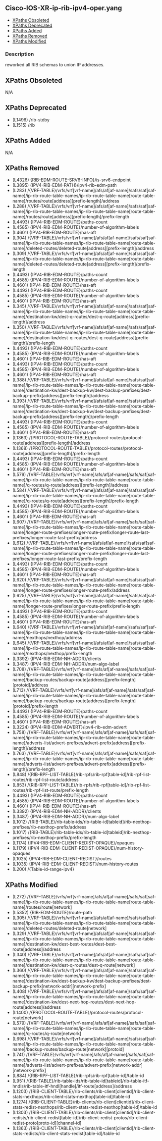 ## Cisco-IOS-XR-ip-rib-ipv4-oper.yang

- [XPaths Obsoleted](#xpaths-obsoleted)
- [XPaths Deprecated](#xpaths-deprecated)
- [XPaths Added](#xpaths-added)
- [XPaths Removed](#xpaths-removed)
- [XPaths Modified](#xpaths-modified)

### Description

reworked all RIB schemas to union IP addresses.

## XPaths Obsoleted

N/A

## XPaths Deprecated

- (L1496)	/rib-stdby
- (L1515)	/rib

## XPaths Added

N/A

## XPaths Removed

- (L4326)	{RIB-EDM-ROUTE-SRV6-INFO}/is-srv6-endpoint
- (L3895)	{IPV4-RIB-EDM-PATH}/ipv4-rib-edm-path
- (L283)	/{VRF-TABLE}/vrfs/vrf[vrf-name]/afs/af[af-name]/safs/saf[saf-name]/ip-rib-route-table-names/ip-rib-route-table-name[route-table-name]/routes/route[address][prefix-length]/address
- (L288)	/{VRF-TABLE}/vrfs/vrf[vrf-name]/afs/af[af-name]/safs/saf[saf-name]/ip-rib-route-table-names/ip-rib-route-table-name[route-table-name]/routes/route[address][prefix-length]/prefix-length
- (L4493)	{IPV4-RIB-EDM-ROUTE}/paths-count
- (L4585)	{IPV4-RIB-EDM-ROUTE}/number-of-algorithm-labels
- (L4601)	{IPV4-RIB-EDM-ROUTE}/has-aft
- (L304)	/{VRF-TABLE}/vrfs/vrf[vrf-name]/afs/af[af-name]/safs/saf[saf-name]/ip-rib-route-table-names/ip-rib-route-table-name[route-table-name]/deleted-routes/deleted-route[address][prefix-length]/address
- (L309)	/{VRF-TABLE}/vrfs/vrf[vrf-name]/afs/af[af-name]/safs/saf[saf-name]/ip-rib-route-table-names/ip-rib-route-table-name[route-table-name]/deleted-routes/deleted-route[address][prefix-length]/prefix-length
- (L4493)	{IPV4-RIB-EDM-ROUTE}/paths-count
- (L4585)	{IPV4-RIB-EDM-ROUTE}/number-of-algorithm-labels
- (L4601)	{IPV4-RIB-EDM-ROUTE}/has-aft
- (L4493)	{IPV4-RIB-EDM-ROUTE}/paths-count
- (L4585)	{IPV4-RIB-EDM-ROUTE}/number-of-algorithm-labels
- (L4601)	{IPV4-RIB-EDM-ROUTE}/has-aft
- (L345)	/{VRF-TABLE}/vrfs/vrf[vrf-name]/afs/af[af-name]/safs/saf[saf-name]/ip-rib-route-table-names/ip-rib-route-table-name[route-table-name]/destination-kw/dest-q-routes/dest-q-route[address][prefix-length]/address
- (L350)	/{VRF-TABLE}/vrfs/vrf[vrf-name]/afs/af[af-name]/safs/saf[saf-name]/ip-rib-route-table-names/ip-rib-route-table-name[route-table-name]/destination-kw/dest-q-routes/dest-q-route[address][prefix-length]/prefix-length
- (L4493)	{IPV4-RIB-EDM-ROUTE}/paths-count
- (L4585)	{IPV4-RIB-EDM-ROUTE}/number-of-algorithm-labels
- (L4601)	{IPV4-RIB-EDM-ROUTE}/has-aft
- (L4493)	{IPV4-RIB-EDM-ROUTE}/paths-count
- (L4585)	{IPV4-RIB-EDM-ROUTE}/number-of-algorithm-labels
- (L4601)	{IPV4-RIB-EDM-ROUTE}/has-aft
- (L388)	/{VRF-TABLE}/vrfs/vrf[vrf-name]/afs/af[af-name]/safs/saf[saf-name]/ip-rib-route-table-names/ip-rib-route-table-name[route-table-name]/destination-kw/dest-backup-kw/dest-backup-prefixes/dest-backup-prefix[address][prefix-length]/address
- (L393)	/{VRF-TABLE}/vrfs/vrf[vrf-name]/afs/af[af-name]/safs/saf[saf-name]/ip-rib-route-table-names/ip-rib-route-table-name[route-table-name]/destination-kw/dest-backup-kw/dest-backup-prefixes/dest-backup-prefix[address][prefix-length]/prefix-length
- (L4493)	{IPV4-RIB-EDM-ROUTE}/paths-count
- (L4585)	{IPV4-RIB-EDM-ROUTE}/number-of-algorithm-labels
- (L4601)	{IPV4-RIB-EDM-ROUTE}/has-aft
- (L1363)	/{PROTOCOL-ROUTE-TABLE}/protocol-routes/protocol-route[address][prefix-length]/address
- (L1368)	/{PROTOCOL-ROUTE-TABLE}/protocol-routes/protocol-route[address][prefix-length]/prefix-length
- (L4493)	{IPV4-RIB-EDM-ROUTE}/paths-count
- (L4585)	{IPV4-RIB-EDM-ROUTE}/number-of-algorithm-labels
- (L4601)	{IPV4-RIB-EDM-ROUTE}/has-aft
- (L579)	/{VRF-TABLE}/vrfs/vrf[vrf-name]/afs/af[af-name]/safs/saf[saf-name]/ip-rib-route-table-names/ip-rib-route-table-name[route-table-name]/q-routes/q-route[address][prefix-length]/address
- (L584)	/{VRF-TABLE}/vrfs/vrf[vrf-name]/afs/af[af-name]/safs/saf[saf-name]/ip-rib-route-table-names/ip-rib-route-table-name[route-table-name]/q-routes/q-route[address][prefix-length]/prefix-length
- (L4493)	{IPV4-RIB-EDM-ROUTE}/paths-count
- (L4585)	{IPV4-RIB-EDM-ROUTE}/number-of-algorithm-labels
- (L4601)	{IPV4-RIB-EDM-ROUTE}/has-aft
- (L607)	/{VRF-TABLE}/vrfs/vrf[vrf-name]/afs/af[af-name]/safs/saf[saf-name]/ip-rib-route-table-names/ip-rib-route-table-name[route-table-name]/longer-route-prefixes/longer-route-prefix/longer-route-last-prefixes/longer-route-last-prefix/address
- (L612)	/{VRF-TABLE}/vrfs/vrf[vrf-name]/afs/af[af-name]/safs/saf[saf-name]/ip-rib-route-table-names/ip-rib-route-table-name[route-table-name]/longer-route-prefixes/longer-route-prefix/longer-route-last-prefixes/longer-route-last-prefix/prefix-length
- (L4493)	{IPV4-RIB-EDM-ROUTE}/paths-count
- (L4585)	{IPV4-RIB-EDM-ROUTE}/number-of-algorithm-labels
- (L4601)	{IPV4-RIB-EDM-ROUTE}/has-aft
- (L620)	/{VRF-TABLE}/vrfs/vrf[vrf-name]/afs/af[af-name]/safs/saf[saf-name]/ip-rib-route-table-names/ip-rib-route-table-name[route-table-name]/longer-route-prefixes/longer-route-prefix/address
- (L625)	/{VRF-TABLE}/vrfs/vrf[vrf-name]/afs/af[af-name]/safs/saf[saf-name]/ip-rib-route-table-names/ip-rib-route-table-name[route-table-name]/longer-route-prefixes/longer-route-prefix/prefix-length
- (L4493)	{IPV4-RIB-EDM-ROUTE}/paths-count
- (L4585)	{IPV4-RIB-EDM-ROUTE}/number-of-algorithm-labels
- (L4601)	{IPV4-RIB-EDM-ROUTE}/has-aft
- (L640)	/{VRF-TABLE}/vrfs/vrf[vrf-name]/afs/af[af-name]/safs/saf[saf-name]/ip-rib-route-table-names/ip-rib-route-table-name[route-table-name]/nexthops/nexthop/address
- (L645)	/{VRF-TABLE}/vrfs/vrf[vrf-name]/afs/af[af-name]/safs/saf[saf-name]/ip-rib-route-table-names/ip-rib-route-table-name[route-table-name]/nexthops/nexthop/prefix-length
- (L3392)	{IPV4-RIB-EDM-NH-ADDR}/clients
- (L3487)	{IPV4-RIB-EDM-NH-ADDR}/num-algo-label
- (L708)	/{VRF-TABLE}/vrfs/vrf[vrf-name]/afs/af[af-name]/safs/saf[saf-name]/ip-rib-route-table-names/ip-rib-route-table-name[route-table-name]/backup-routes/backup-route[address][prefix-length][protoid]/address
- (L713)	/{VRF-TABLE}/vrfs/vrf[vrf-name]/afs/af[af-name]/safs/saf[saf-name]/ip-rib-route-table-names/ip-rib-route-table-name[route-table-name]/backup-routes/backup-route[address][prefix-length][protoid]/prefix-length
- (L4493)	{IPV4-RIB-EDM-ROUTE}/paths-count
- (L4585)	{IPV4-RIB-EDM-ROUTE}/number-of-algorithm-labels
- (L4601)	{IPV4-RIB-EDM-ROUTE}/has-aft
- (L3224)	{IPV4-RIB-EDM-ADVERT}/ipv4-rib-edm-advert
- (L758)	/{VRF-TABLE}/vrfs/vrf[vrf-name]/afs/af[af-name]/safs/saf[saf-name]/ip-rib-route-table-names/ip-rib-route-table-name[route-table-name]/adverts-list/advert-prefixes/advert-prefix[address][prefix-length]/address
- (L763)	/{VRF-TABLE}/vrfs/vrf[vrf-name]/afs/af[af-name]/safs/saf[saf-name]/ip-rib-route-table-names/ip-rib-route-table-name[route-table-name]/adverts-list/advert-prefixes/advert-prefix[address][prefix-length]/prefix-length
- (L848)	/{RIB-RPF-LIST-TABLE}/rib-rpfs/rib-rpf[table-id]/rib-rpf-list-routes/rib-rpf-list-route/address
- (L853)	/{RIB-RPF-LIST-TABLE}/rib-rpfs/rib-rpf[table-id]/rib-rpf-list-routes/rib-rpf-list-route/prefix-length
- (L4493)	{IPV4-RIB-EDM-ROUTE}/paths-count
- (L4585)	{IPV4-RIB-EDM-ROUTE}/number-of-algorithm-labels
- (L4601)	{IPV4-RIB-EDM-ROUTE}/has-aft
- (L3392)	{IPV4-RIB-EDM-NH-ADDR}/clients
- (L3487)	{IPV4-RIB-EDM-NH-ADDR}/num-algo-label
- (L1012)	/{RIB-TABLE}/rib-table-ids/rib-table-id[tableid]/rib-nexthop-prefixes/rib-nexthop-prefix/address
- (L1017)	/{RIB-TABLE}/rib-table-ids/rib-table-id[tableid]/rib-nexthop-prefixes/rib-nexthop-prefix/prefix-length
- (L1174)	{IPV4-RIB-EDM-CLIENT-REDIST-OPAQUE}/opaques
- (L1179)	{IPV4-RIB-EDM-CLIENT-REDIST-OPAQUE}/num-history-opaques
- (L1025)	{IPV4-RIB-EDM-CLIENT-REDIST}/routes
- (L1035)	{IPV4-RIB-EDM-CLIENT-REDIST}/num-history-routes
- (L200)	/{Table-id-range-ipv4}

## XPaths Modified

- (L272)	/{VRF-TABLE}/vrfs/vrf[vrf-name]/afs/af[af-name]/safs/saf[saf-name]/ip-rib-route-table-names/ip-rib-route-table-name[route-table-name]/routes/route[network]
- (L5352)	{RIB-EDM-ROUTE}/route-path
- (L305)	/{VRF-TABLE}/vrfs/vrf[vrf-name]/afs/af[af-name]/safs/saf[saf-name]/ip-rib-route-table-names/ip-rib-route-table-name[route-table-name]/deleted-routes/deleted-route[network]
- (L329)	/{VRF-TABLE}/vrfs/vrf[vrf-name]/afs/af[af-name]/safs/saf[saf-name]/ip-rib-route-table-names/ip-rib-route-table-name[route-table-name]/destination-kw/dest-best-routes/dest-best-route[address]/address
- (L340)	/{VRF-TABLE}/vrfs/vrf[vrf-name]/afs/af[af-name]/safs/saf[saf-name]/ip-rib-route-table-names/ip-rib-route-table-name[route-table-name]/destination-kw/dest-q-routes/dest-q-route[network]
- (L360)	/{VRF-TABLE}/vrfs/vrf[vrf-name]/afs/af[af-name]/safs/saf[saf-name]/ip-rib-route-table-names/ip-rib-route-table-name[route-table-name]/destination-kw/dest-backup-kw/dest-backup-prefixes/dest-backup-prefix[network-addr][network-prefix]
- (L408)	/{VRF-TABLE}/vrfs/vrf[vrf-name]/afs/af[af-name]/safs/saf[saf-name]/ip-rib-route-table-names/ip-rib-route-table-name[route-table-name]/destination-kw/dest-next-hop-routes/dest-next-hop-route[address]/address
- (L1400)	/{PROTOCOL-ROUTE-TABLE}/protocol-routes/protocol-route[network]
- (L579)	/{VRF-TABLE}/vrfs/vrf[vrf-name]/afs/af[af-name]/safs/saf[saf-name]/ip-rib-route-table-names/ip-rib-route-table-name[route-table-name]/q-routes/q-route[network]
- (L698)	/{VRF-TABLE}/vrfs/vrf[vrf-name]/afs/af[af-name]/safs/saf[saf-name]/ip-rib-route-table-names/ip-rib-route-table-name[route-table-name]/backup-routes/backup-route[network][protoid]
- (L741)	/{VRF-TABLE}/vrfs/vrf[vrf-name]/afs/af[af-name]/safs/saf[saf-name]/ip-rib-route-table-names/ip-rib-route-table-name[route-table-name]/adverts-list/advert-prefixes/advert-prefix[network-addr][network-prefix]
- (L884)	/{RIB-RPF-LIST-TABLE}/rib-rpfs/rib-rpf[table-id]/table-id
- (L951)	/{RIB-TABLE}/rib-table-ids/rib-table-id[tableid]/rib-table-itf-hndls/rib-table-itf-hndl[handle]/itf-route[address]/address
- (L1203)	/{RIB-CLIENT-TABLE}/rib-clients/rib-client[clientid]/rib-client-stats-nexthops/rib-client-stats-nexthop[table-id]/table-id
- (L1274)	/{RIB-CLIENT-TABLE}/rib-clients/rib-client[clientid]/rib-client-stats-redist-nexthops/rib-client-stats-redist-nexthop[table-id]/table-id
- (L1303)	/{RIB-CLIENT-TABLE}/rib-clients/rib-client[clientid]/rib-client-redists/rib-client-redist[table-id]/rib-client-redist-protos/rib-client-redist-proto[proto-id][channel-id]
- (L1363)	/{RIB-CLIENT-TABLE}/rib-clients/rib-client[clientid]/rib-client-stats-redists/rib-client-stats-redist[table-id]/table-id

